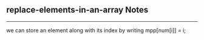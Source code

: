 <h2>replace-elements-in-an-array Notes</h2><hr>we can store an element along with its index by writing mpp[num[i]] = i;

